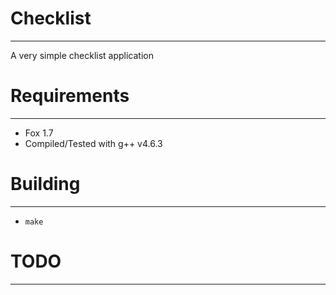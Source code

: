 # Checklist
* * *

A very simple checklist application

# Requirements
* * *

 * Fox 1.7
 * Compiled/Tested with g++ v4.6.3

# Building
* * *

 * ```make```

# TODO
* * *
